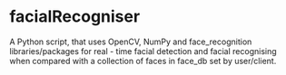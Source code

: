 # facialRecogniser
A Python script, that uses OpenCV, NumPy and face_recognition libraries/packages for real - time facial detection and facial recognising when compared with a collection of faces in face_db set by user/client.  
